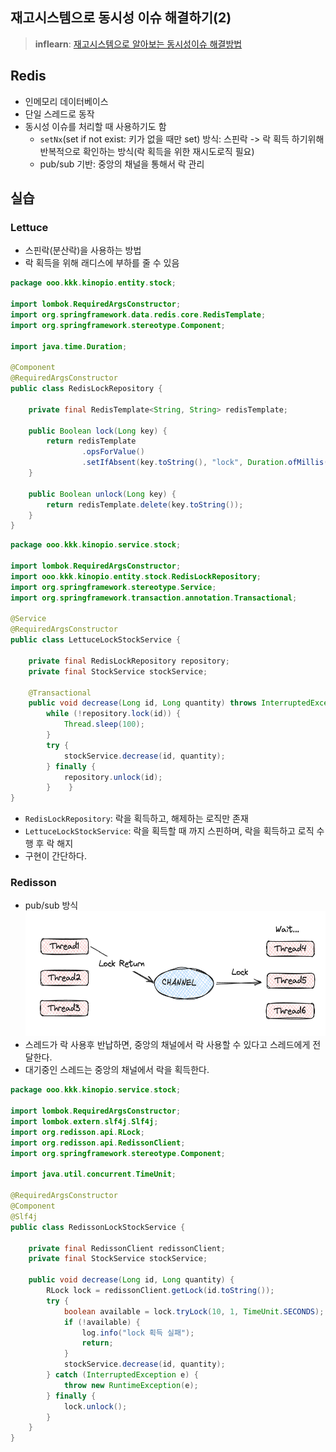 ## 재고시스템으로 동시성 이슈 해결하기(2)
> **inflearn**: [재고시스템으로 알아보는 동시성이슈 해결방법
](https://www.inflearn.com/course/%EB%8F%99%EC%8B%9C%EC%84%B1%EC%9D%B4%EC%8A%88-%EC%9E%AC%EA%B3%A0%EC%8B%9C%EC%8A%A4%ED%85%9C#)
## Redis
- 인메모리 데이터베이스
- 단일 스레드로 동작
- 동시성 이슈를 처리할 때 사용하기도 함
  - `setNx`(set if not exist: 키가 없을 때만 set) 방식: 스핀락 -> 락 획득 하기위해 반복적으로 확인하는 방식(락 획득을 위한 재시도로직 필요)
  - pub/sub 기반: 중앙의 채널을 통해서 락 관리

## 실습
### Lettuce
- 스핀락(분산락)을 사용하는 방법
- 락 획득을 위해 래디스에 부하를 줄 수 있음
```java
package ooo.kkk.kinopio.entity.stock;  
  
import lombok.RequiredArgsConstructor;  
import org.springframework.data.redis.core.RedisTemplate;  
import org.springframework.stereotype.Component;  
  
import java.time.Duration;  
  
@Component  
@RequiredArgsConstructor  
public class RedisLockRepository {  
  
    private final RedisTemplate<String, String> redisTemplate;  
  
    public Boolean lock(Long key) {  
        return redisTemplate  
                .opsForValue()  
                .setIfAbsent(key.toString(), "lock", Duration.ofMillis(3_000));  
    }  
  
    public Boolean unlock(Long key) {  
        return redisTemplate.delete(key.toString());  
    }  
}
```
```java
package ooo.kkk.kinopio.service.stock;  
  
import lombok.RequiredArgsConstructor;  
import ooo.kkk.kinopio.entity.stock.RedisLockRepository;  
import org.springframework.stereotype.Service;  
import org.springframework.transaction.annotation.Transactional;  
  
@Service  
@RequiredArgsConstructor  
public class LettuceLockStockService {  
  
    private final RedisLockRepository repository;  
    private final StockService stockService;  
  
    @Transactional  
    public void decrease(Long id, Long quantity) throws InterruptedException {  
        while (!repository.lock(id)) {  
            Thread.sleep(100);  
        }  
        try {  
            stockService.decrease(id, quantity);  
        } finally {  
            repository.unlock(id);  
        }    }  
}
```
- `RedisLockRepository`:  락을 획득하고, 해제하는 로직만 존재
- `LettuceLockStockService`: 락을 획득할 때 까지 스핀하며, 락을 획득하고 로직 수행 후 락 해지
- 구현이 간단하다.
### Redisson
- pub/sub 방식
  <div>
    <img src="../images/stock3.png" style="height: 200px; width: 500px;"/>
  </div>
- 스레드가 락 사용후 반납하면, 중앙의 채널에서 락 사용할 수 있다고 스레드에게 전달한다.
- 대기중인 스레드는 중앙의 채널에서 락을 획득한다.
```java
package ooo.kkk.kinopio.service.stock;  
  
import lombok.RequiredArgsConstructor;  
import lombok.extern.slf4j.Slf4j;  
import org.redisson.api.RLock;  
import org.redisson.api.RedissonClient;  
import org.springframework.stereotype.Component;  
  
import java.util.concurrent.TimeUnit;  
  
@RequiredArgsConstructor  
@Component  
@Slf4j  
public class RedissonLockStockService {  
  
    private final RedissonClient redissonClient;  
    private final StockService stockService;  
  
    public void decrease(Long id, Long quantity) {
        RLock lock = redissonClient.getLock(id.toString());
        try {
            boolean available = lock.tryLock(10, 1, TimeUnit.SECONDS);
            if (!available) {
                log.info("lock 획득 실패");
                return;
            }
            stockService.decrease(id, quantity);
        } catch (InterruptedException e) {
            throw new RuntimeException(e);
        } finally {
            lock.unlock();
        }
    }
}
```
